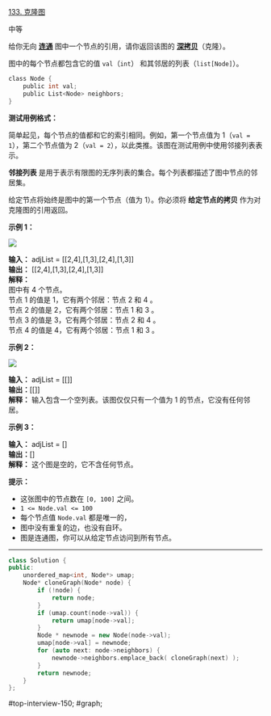 
[133. 克隆图](https://leetcode.cn/problems/clone-graph/)

中等

给你无向 **[连通](https://baike.baidu.com/item/%E8%BF%9E%E9%80%9A%E5%9B%BE/6460995?fr=aladdin)** 图中一个节点的引用，请你返回该图的 [**深拷贝**](https://baike.baidu.com/item/%E6%B7%B1%E6%8B%B7%E8%B4%9D/22785317?fr=aladdin)（克隆）。

图中的每个节点都包含它的值 `val`（`int`） 和其邻居的列表（`list[Node]`）。

```c
class Node {
    public int val;
    public List<Node> neighbors;
}
```

**测试用例格式：**

简单起见，每个节点的值都和它的索引相同。例如，第一个节点值为 1（`val = 1`），第二个节点值为 2（`val = 2`），以此类推。该图在测试用例中使用邻接列表表示。

**邻接列表** 是用于表示有限图的无序列表的集合。每个列表都描述了图中节点的邻居集。

给定节点将始终是图中的第一个节点（值为 1）。你必须将 **给定节点的拷贝** 作为对克隆图的引用返回。

**示例 1：**

![](https://assets.leetcode-cn.com/aliyun-lc-upload/uploads/2020/02/01/133_clone_graph_question.png)

**输入：** adjList = [[2,4],[1,3],[2,4],[1,3]]  
**输出：** [[2,4],[1,3],[2,4],[1,3]]  
**解释：**  
图中有 4 个节点。  
节点 1 的值是 1，它有两个邻居：节点 2 和 4 。  
节点 2 的值是 2，它有两个邻居：节点 1 和 3 。  
节点 3 的值是 3，它有两个邻居：节点 2 和 4 。  
节点 4 的值是 4，它有两个邻居：节点 1 和 3 。  

**示例 2：**

![](https://assets.leetcode-cn.com/aliyun-lc-upload/uploads/2020/02/01/graph.png)

**输入：** adjList = [[]]  
**输出：**[[]]  
**解释：** 输入包含一个空列表。该图仅仅只有一个值为 1 的节点，它没有任何邻居。

**示例 3：**

**输入：** adjList = []  
**输出：**[]  
**解释：** 这个图是空的，它不含任何节点。

**提示：**

- 这张图中的节点数在 `[0, 100]` 之间。
- `1 <= Node.val <= 100`
- 每个节点值 `Node.val` 都是唯一的，
- 图中没有重复的边，也没有自环。
- 图是连通图，你可以从给定节点访问到所有节点。
---- ----
```cpp
class Solution {
public:
    unordered_map<int, Node*> umap;
    Node* cloneGraph(Node* node) {
        if (!node) {
            return node;
        }
        if (umap.count(node->val)) {
            return umap[node->val];
        }
        Node * newnode = new Node(node->val);
        umap[node->val] = newnode;
        for (auto next: node->neighbors) {
            newnode->neighbors.emplace_back( cloneGraph(next) );
        }
        return newnode;
    }
};
```
#top-interview-150; #graph; 